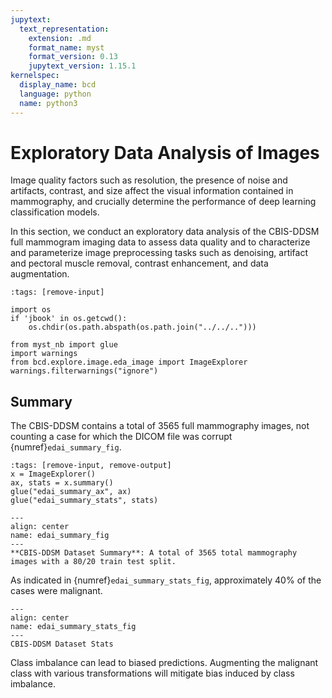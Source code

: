 ```yaml
---
jupytext:
  text_representation:
    extension: .md
    format_name: myst
    format_version: 0.13
    jupytext_version: 1.15.1
kernelspec:
  display_name: bcd
  language: python
  name: python3
---
```


# Exploratory Data Analysis of Images

Image quality factors such as resolution, the presence of noise and artifacts, contrast, and size affect the visual information contained in mammography, and crucially determine the performance of deep learning classification models.

In this section, we conduct an exploratory data analysis of the CBIS-DDSM full mammogram imaging data to assess data quality and to characterize and parameterize image preprocessing tasks such as denoising, artifact and pectoral muscle removal, contrast enhancement, and data augmentation.

```{code-cell} ipython3
:tags: [remove-input]

import os
if 'jbook' in os.getcwd():
    os.chdir(os.path.abspath(os.path.join("../../..")))

from myst_nb import glue
import warnings
from bcd.explore.image.eda_image import ImageExplorer
warnings.filterwarnings("ignore")
```

## Summary

The CBIS-DDSM contains a total of 3565 full mammography images, not counting a case for which the DICOM file was corrupt {numref}`edai_summary_fig`.

```{code-cell} ipython3
:tags: [remove-input, remove-output]
x = ImageExplorer()
ax, stats = x.summary()
glue("edai_summary_ax", ax)
glue("edai_summary_stats", stats)
```

```{glue:figure} edai_summary_ax
---
align: center
name: edai_summary_fig
---
**CBIS-DDSM Dataset Summary**: A total of 3565 total mammography images with a 80/20 train test split.
```

As indicated in {numref}`edai_summary_stats_fig`, approximately 40% of the cases were malignant.

```{glue:figure} edai_summary_stats
---
align: center
name: edai_summary_stats_fig
---
CBIS-DDSM Dataset Stats
```

Class imbalance can lead to biased predictions. Augmenting the malignant class with various transformations will mitigate bias induced by class imbalance.
